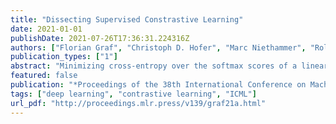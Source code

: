 ```yaml
---
title: "Dissecting Supervised Constrastive Learning"
date: 2021-01-01
publishDate: 2021-07-26T17:36:31.224316Z
authors: ["Florian Graf", "Christoph D. Hofer", "Marc Niethammer", "Roland Kwitt"]
publication_types: ["1"]
abstract: "Minimizing cross-entropy over the softmax scores of a linear map composed with a high-capacity encoder is arguably the most popular choice for training neural networks on supervised learning tasks. However, recent works show that one can directly optimize the encoder instead, to obtain equally (or even more) discriminative representations via a supervised variant of a contrastive objective. In this work, we address the question whether there are fundamental differences in the sought-for representation geometry in the output space of the encoder at minimal loss. Specifically, we prove, under mild assumptions, that both losses attain their minimum once the representations of each class collapse to the vertices of a regular simplex, inscribed in a hypersphere. We provide empirical evidence that this configuration is attained in practice and that reaching a close-to-optimal state typically indicates good generalization performance. Yet, the two losses show remarkably different optimization behavior. The number of iterations required to perfectly fit to data scales superlinearly with the amount of randomly flipped labels for the supervised contrastive loss. This is in contrast to the approximately linear scaling previously reported for networks trained with cross-entropy."
featured: false
publication: "*Proceedings of the 38th International Conference on Machine Learning, ICML 2021, 18-24 July 2021, Virtual Event*"
tags: ["deep learning", "contrastive learning", "ICML"]
url_pdf: "http://proceedings.mlr.press/v139/graf21a.html"
---
```


